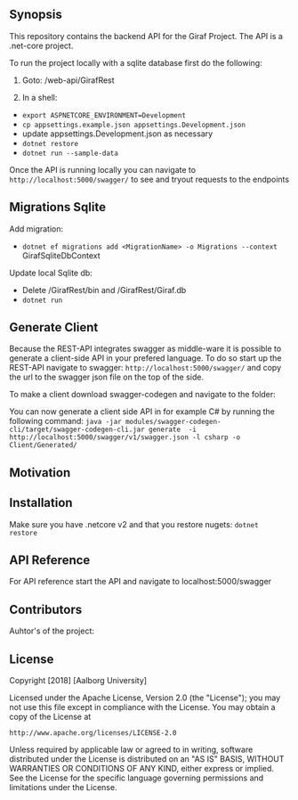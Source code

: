 ## Synopsis

This repository contains the backend API for the Giraf Project. The API is a .net-core project.

To run the project locally with a sqlite database first do the following:

1. Goto: /web-api/GirafRest

2. In a shell:
  - `export ASPNETCORE_ENVIRONMENT=Development`
  - `cp appsettings.example.json appsettings.Development.json`
  - update appsettings.Development.json as necessary
  - `dotnet restore`
  - `dotnet run --sample-data`

Once the API is running locally you can navigate to `http://localhost:5000/swagger/` to see and tryout requests to the endpoints

## Migrations Sqlite
  Add migration:
  -  `dotnet ef migrations add <MigrationName> -o Migrations --context` GirafSqliteDbContext

  Update local Sqlite db:
  - Delete /GirafRest/bin and /GirafRest/Giraf.db
  - `dotnet run`

## Generate Client
Because the REST-API integrates swagger as middle-ware it is possible to generate a client-side API in your prefered language. To do so start up the REST-API navigate to swagger: `http://localhost:5000/swagger/` and copy the url to the swagger json file on the top of the side.

To make a client download swagger-codegen and navigate to the folder:

You can now generate a client side API in for example C# by running the following command:   `java -jar modules/swagger-codegen-cli/target/swagger-codegen-cli.jar generate  -i http://localhost:5000/swagger/v1/swagger.json -l csharp -o Client/Generated/
` 

## Motivation

## Installation

Make sure you have .netcore v2 and that you restore nugets: `dotnet restore`

## API Reference

For API reference start the API and navigate to localhost:5000/swagger

## Contributors

Auhtor's of the project:

## License

Copyright [2018] [Aalborg University]

Licensed under the Apache License, Version 2.0 (the "License");
you may not use this file except in compliance with the License.
You may obtain a copy of the License at

    http://www.apache.org/licenses/LICENSE-2.0

Unless required by applicable law or agreed to in writing, software
distributed under the License is distributed on an "AS IS" BASIS,
WITHOUT WARRANTIES OR CONDITIONS OF ANY KIND, either express or implied.
See the License for the specific language governing permissions and
limitations under the License.
